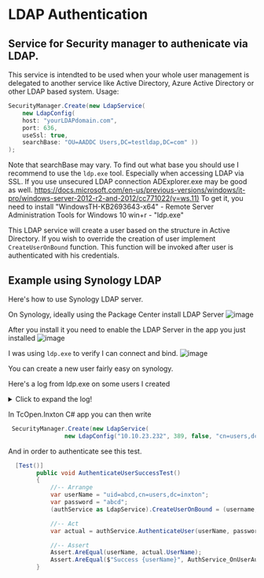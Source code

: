 # LDAP Authentication

## Service for Security manager to authenicate via LDAP.

This service is intendted to be used when your whole user management is delegated to another service
like Active Directory, Azure Active Directory or other LDAP based system.
Usage:

```csharp
SecurityManager.Create(new LdapService(
    new LdapConfig(
    host: "yourLDAPdomain.com",
    port: 636,
    useSsl: true,
    searchBase: "OU=AADDC Users,DC=testldap,DC=com" ))
);
```

Note that searchBase may vary. To find out what base you should use I recommend to use the `ldp.exe` tool. Especially when accessing LDAP via SSL.
If you use unsecured LDAP connection ADExplorer.exe may be good as well.
https://docs.microsoft.com/en-us/previous-versions/windows/it-pro/windows-server-2012-r2-and-2012/cc771022(v=ws.11)
To get it, you need to install
"WindowsTH-KB2693643-x64" - Remote Server Administration Tools for Windows 10
win+r - "ldp.exe"

This LDAP service will create a user based on the structure in Active Directory.
If you wish to override the creation of user implement `CreateUserOnBound` function.
This function will be invoked after user is authenticated with his credentials.

## Example using Synology LDAP

Here's how to use Synology LDAP server.

On Synology, ideally using the Package Center install LDAP Server
![image](https://user-images.githubusercontent.com/11136013/158380475-d473e50d-3a79-4809-9aaa-fa8d44933ffb.png)

After you install it you need to enable the LDAP Server in the app you just installed
![image](https://user-images.githubusercontent.com/11136013/158380604-20d1a15f-dd6a-4f06-9254-9a9862c4379c.png)

I was using `ldp.exe` to verify I can connect and bind.
![image](https://user-images.githubusercontent.com/11136013/158380714-7d9f2f01-c357-468e-8da5-ec41e4ef949f.png)

You can create a new user fairly easy on synology.

Here's a log from ldp.exe on some users I created

<details>
  <summary>Click to expand the log!</summary>

```
Searching...
ldap_search_s(ld, "cn=users,dc=inxton", 2, "(objectClass=*)", attrList,  0, &msg)
Getting 5 entries:
Dn: cn=users,dc=inxton
cn: users;
objectClass: organizationalRole;

Dn: uid=admin,cn=users,dc=inxton
apple-generateduid: AA04C5DE-AED6-4D1B-ABF5-4FB94FB41267;
authAuthority: ;basic;;
cn: admin;
displayName: admin;
gecos: Directory/Diskstation default admin user;
gidNumber: 1000001;
homeDirectory: /home/admin;
loginShell: /bin/sh;
memberOf (3): cn=users,cn=groups,dc=inxton; cn=Directory Operators,cn=groups,dc=inxton; cn=administrators,cn=groups,dc=inxton;
objectClass (10): top; posixAccount; shadowAccount; person; organizationalPerson; inetOrgPerson; apple-user; sambaSamAccount; sambaIdmapEntry; extensibleObject;
sambaAcctFlags: [U          ];
sambaLMPassword: XXXXXXXXXXXXXXXXXXXXXXXXXXXXXXXX;
sambaNTPassword: A7A1C8029EA5A0A347896FFABCDD20A5;
sambaPasswordHistory: 0000000000000000000000000000000000000000000000000000000000000000;
sambaPwdLastSet: 1647333861;
sambaSID: S-1-5-21-2623049765-2560693991-2362637602-1005;
shadowExpire: 1;
shadowFlag: 0;
shadowInactive: 0;
shadowLastChange: 19066;
shadowMax: 99999;
shadowMin: 0;
shadowWarning: 7;
sn: admin;
uid: admin;
uidNumber: 1000000;
userPassword: {CRYPT}$6$cdVD7KlG$JTwf9ALm4rdQNwherd69niwgfZMWcun1a0aDuBdWD2dC/5z3.Fz0yhmXd8x83ylPF6ufPMXYl3JajcBrcirjN.;

Dn: uid=another_user,cn=users,dc=inxton
apple-birthday: 20220301000000Z;
apple-generateduid: 7A9800E8-4A91-4790-928D-FF33D70165CC;
authAuthority: ;basic;;
cn: another_user;
departmentNumber: dept;
displayName: another_user;
employeeNumber: employee_numma;
employeeType: type;
gecos: HIS DESCRIPTION;
gidNumber: 1000001;
homeDirectory: /home/another_user;
homePhone: 222;
loginShell: /bin/sh;
mail: HISEMAIL@email.com;
memberOf: cn=users,cn=groups,dc=inxton;
mobile: 3333;
objectClass (10): top; posixAccount; shadowAccount; person; organizationalPerson; inetOrgPerson; apple-user; sambaSamAccount; sambaIdmapEntry; extensibleObject;
postalAddress: rrrr 32;
sambaAcctFlags: [U          ];
sambaLMPassword: XXXXXXXXXXXXXXXXXXXXXXXXXXXXXXXX;
sambaNTPassword: A7A1C8029EA5A0A347896FFABCDD20A5;
sambaPasswordHistory: 0000000000000000000000000000000000000000000000000000000000000000;
sambaPwdLastSet: 1647336984;
sambaSID: S-1-5-21-2623049765-2560693991-2362637602-1006;
shadowExpire: -1;
shadowFlag: 0;
shadowInactive: 0;
shadowLastChange: 19066;
shadowMax: 99999;
shadowMin: 0;
shadowWarning: 7;
sn: another_user;
telephoneNumber: 1111;
title: title;
uid: another_user;
uidNumber: 1000001;
userPassword: {CRYPT}$6$Jq1rO2WQ$DR.p78OgHfqka9g0NQV0IU2VrIN8vV9f1cwjrOB8ml27rwTcEAPCUr/ljQ0JeYK.DhTEc34s3JkEoug09EwrP.;

Dn: uid=tesla,cn=users,dc=inxton
apple-generateduid: F8065DC1-6CDF-459E-BADC-D36018377D35;
authAuthority: ;basic;;
cn: tesla;
displayName: tesla;
gidNumber: 1000001;
homeDirectory: /home/tesla;
loginShell: /bin/sh;
memberOf (3): cn=Directory Consumers,cn=groups,dc=inxton; cn=Directory Operators,cn=groups,dc=inxton; cn=users,cn=groups,dc=inxton;
objectClass (10): top; posixAccount; shadowAccount; person; organizationalPerson; inetOrgPerson; apple-user; sambaSamAccount; sambaIdmapEntry; extensibleObject;
sambaAcctFlags: [U          ];
sambaLMPassword: XXXXXXXXXXXXXXXXXXXXXXXXXXXXXXXX;
sambaNTPassword: 8846F7EAEE8FB117AD06BDD830B7586C;
sambaPasswordHistory: 0000000000000000000000000000000000000000000000000000000000000000;
sambaPwdLastSet: 1647344681;
sambaSID: S-1-5-21-2623049765-2560693991-2362637602-1007;
shadowExpire: -1;
shadowFlag: 0;
shadowInactive: 0;
shadowLastChange: 19066;
shadowMax: 99999;
shadowMin: 0;
shadowWarning: 7;
sn: tesla;
uid: tesla;
uidNumber: 1000002;
userPassword: {CRYPT}$6$S6g2OSxO$DIwcYxBhEN4ZLmVAXlfpV8W0zfHIghjg/AdL0dPVd2pkncmsK0QPQCjrZbMjRH9Tp8KEcgTz0LmJVgdxTBCMN/;

Dn: uid=abcd,cn=users,dc=inxton
apple-generateduid: 8947F9A6-97DE-4178-B873-CF60E32A2222;
authAuthority: ;basic;;
cn: abcd;
displayName: abcd;
gidNumber: 1000001;
homeDirectory: /home/abcd;
loginShell: /bin/sh;
memberOf: cn=users,cn=groups,dc=inxton;
objectClass (10): top; posixAccount; shadowAccount; person; organizationalPerson; inetOrgPerson; apple-user; sambaSamAccount; sambaIdmapEntry; extensibleObject;
sambaAcctFlags: [U          ];
sambaLMPassword: XXXXXXXXXXXXXXXXXXXXXXXXXXXXXXXX;
sambaNTPassword: EB4FF39B74B0CBCE20A4F62DBD1E3585;
sambaPasswordHistory: 0000000000000000000000000000000000000000000000000000000000000000;
sambaPwdLastSet: 1647347102;
sambaSID: S-1-5-21-2623049765-2560693991-2362637602-1008;
shadowExpire: -1;
shadowFlag: 0;
shadowInactive: 0;
shadowLastChange: 19066;
shadowMax: 99999;
shadowMin: 0;
shadowWarning: 7;
sn: abcd;
uid: abcd;
uidNumber: 1000003;
userPassword: {CRYPT}$6$WSXDmysJ$lgHccUgPW83WueHPz.S9lY41feMyqZFPcVYpo3ycskIAz37Hf0g/hKKbbloOmG20T5HzDo7H5TjLK/A8F/ZeJ.;
```

</details>

In TcOpen.Inxton C# app you can then write

```csharp
 SecurityManager.Create(new LdapService(
                new LdapConfig("10.10.23.232", 389, false, "cn=users,dc=inxton")));
```

And in order to authenticate see this test.

```csharp
  [Test()]
        public void AuthenticateUserSuccessTest()
        {
            //-- Arrange
            var userName = "uid=abcd,cn=users,dc=inxton";
            var password = "abcd";
            (authService as LdapService).CreateUserOnBound = (username, connection) => new LdapUser { UserName = username };

            //-- Act
            var actual = authService.AuthenticateUser(userName, password);

            //-- Assert
            Assert.AreEqual(userName, actual.UserName);
            Assert.AreEqual($"Success {userName}", AuthService_OnUserAuthenticateSuccessMessage);
        }
```
